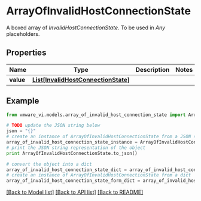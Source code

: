 # ArrayOfInvalidHostConnectionState

A boxed array of *InvalidHostConnectionState*. To be used in *Any* placeholders. 

## Properties
Name | Type | Description | Notes
------------ | ------------- | ------------- | -------------
**value** | [**List[InvalidHostConnectionState]**](InvalidHostConnectionState.md) |  | 

## Example

```python
from vmware_vi.models.array_of_invalid_host_connection_state import ArrayOfInvalidHostConnectionState

# TODO update the JSON string below
json = "{}"
# create an instance of ArrayOfInvalidHostConnectionState from a JSON string
array_of_invalid_host_connection_state_instance = ArrayOfInvalidHostConnectionState.from_json(json)
# print the JSON string representation of the object
print ArrayOfInvalidHostConnectionState.to_json()

# convert the object into a dict
array_of_invalid_host_connection_state_dict = array_of_invalid_host_connection_state_instance.to_dict()
# create an instance of ArrayOfInvalidHostConnectionState from a dict
array_of_invalid_host_connection_state_form_dict = array_of_invalid_host_connection_state.from_dict(array_of_invalid_host_connection_state_dict)
```
[[Back to Model list]](../README.md#documentation-for-models) [[Back to API list]](../README.md#documentation-for-api-endpoints) [[Back to README]](../README.md)


